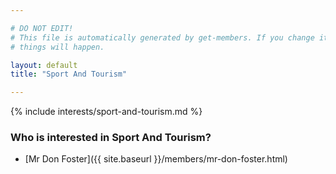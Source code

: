 ```yaml
---

# DO NOT EDIT!
# This file is automatically generated by get-members. If you change it, bad
# things will happen.

layout: default
title: "Sport And Tourism"

---
```


{% include interests/sport-and-tourism.md %}

### Who is interested in Sport And Tourism?


* [Mr Don Foster]({{ site.baseurl }}/members/mr-don-foster.html)

